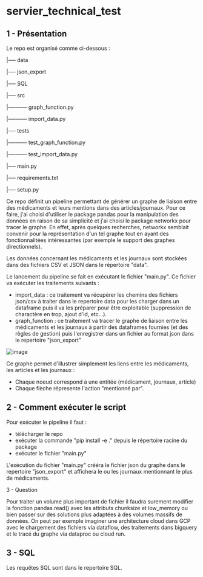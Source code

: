 # servier_technical_test

1 - Présentation
----------------------------------------------------------------------------------------------------------------------------------------------------------------------
Le repo est organisé comme ci-dessous :

|── data

|── json_export

|── SQL

|── src

|───── graph_function.py

|───── import_data.py

|── tests

|───── test_graph_function.py

|───── test_import_data.py

|── main.py

|── requirements.txt

|── setup.py


Ce repo définit un pipeline permettant de générer un graphe de liaison entre des médicaments et leurs mentions dans des articles/journaux.
Pour ce faire, j'ai choisi d'utiliser le package pandas pour la manipulation des données en raison de sa simplicité et j'ai choisi le package networkx pour tracer le graphe.
En effet, après quelques recherches, networkx semblait convenir pour la représentation d'un tel graphe tout en ayant des fonctionnalitées intéressantes (par exemple le support des graphes directionnels).

Les données concernant les médicaments et les journaux sont stockées dans des fichiers CSV et JSON dans le répertoire "data".

Le lancement du pipeline se fait en exécutant le fichier "main.py".
Ce fichier va exécuter les traitements suivants :
  * import_data : ce traitement va récupèrer les chemins des fichiers json/csv à traiter dans le repertoire data pour les charger dans un dataframe puis il va les préparer pour être exploitable (suppression de charactère en trop, ajout d'id, etc...).
  * graph_function : ce traitement va tracer le graphe de liaison entre les médicaments et les journaux à partir des dataframes fournies (et des règles de gestion) puis l'enregistrer dans un fichier au format json dans le repertoire "json_export"
  
  ![image](https://user-images.githubusercontent.com/79836255/188482557-d7a4726b-30a6-4cb2-8049-3f436aef3020.png)

Ce graphe permet d'illustrer simplement les liens entre les médicaments, les articles et les journaux :
 * Chaque noeud correspond à une entitée (médicament, journaux, article) 
 * Chaque flèche répresente l'action "mentionné par".

2 - Comment exécuter le script
---------------------------------------------------------------------------------------------------------------------------------------------------------------------
Pour exécuter le pipeline il faut :
  * télécharger le repo
  * exécuter la commande "pip install -e ." depuis le répertoire racine du package
  * exécuter le fichier "main.py"

L'exécution du fichier "main.py" crééra le fichier json du graphe dans le repertoire "json_export" et affichera le ou les journaux mentionnant le plus de médicaments.

3 - Question

Pour traiter un volume plus important de fichier il faudra surement modifier la fonction pandas.read() avec les attributs chunksize et low_memory ou bien passer sur des solutions plus adaptées à des volumes massifs de données.
On peut par exemple imaginer une architecture cloud dans GCP avec le chargement des fichiers via dataflow, des traitements dans bigquery et le tracé du graphe via dataproc ou cloud run.

3 - SQL
---------------------------------------------------------------------------------------------------------------------------------------------------------------------
Les requêtes SQL sont dans le repertoire SQL.
